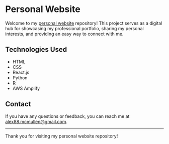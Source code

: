 # Personal Website

Welcome to my [personal website](https://www.alexmcmullen.ca/) repository! This project serves as a digital hub for showcasing my professional portfolio, sharing my personal interests, and providing an easy way to connect with me.

## Technologies Used
  - HTML
  - CSS
  - React.js 
  - Python
  - R
  - AWS Amplify




## Contact

If you have any questions or feedback, you can reach me at [alex88.mcmullen@gmail.com](mailto:alex88.mcmullen@gmail.com).

---

Thank you for visiting my personal website repository!
